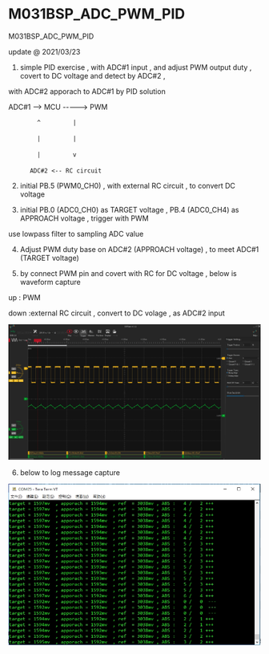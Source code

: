 # M031BSP_ADC_PWM_PID
 M031BSP_ADC_PWM_PID


update @ 2021/03/23

1. simple PID exercise , with ADC#1 input , and adjust PWM output duty , covert to DC voltage and detect by ADC#2 , 

with ADC#2 apporach to ADC#1 by PID solution

ADC#1 --> MCU -----> PWM 

			^	   	  |
			
			|	      |
			
			|	      v
			
		  ADC#2 <-- RC circuit


2. initial PB.5 (PWM0_CH0) , with external RC circuit , to convert DC voltage

3. initial PB.0 (ADC0_CH0) as TARGET voltage , PB.4 (ADC0_CH4) as APPROACH voltage , trigger with PWM

use lowpass filter to sampling ADC value

4. Adjust PWM duty base on ADC#2 (APPROACH voltage) , to meet ADC#1 (TARGET voltage)

5. by connect PWM pin and covert with RC for DC voltage , below is waveform capture 

up : PWM 

down :external RC circuit , convert to DC volage , as ADC#2 input

![image](https://github.com/released/M031BSP_ADC_PWM_PID/blob/main/waveform.jpg)

6. below to log message capture

![image](https://github.com/released/M031BSP_ADC_PWM_PID/blob/main/terminal.jpg)


